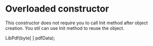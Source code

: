 # Overloaded constructor #

This constructor does not require you to call Init method after object creation. You stil can use Init method to reuse the object.

LibPdf(byte[ ] pdfData);